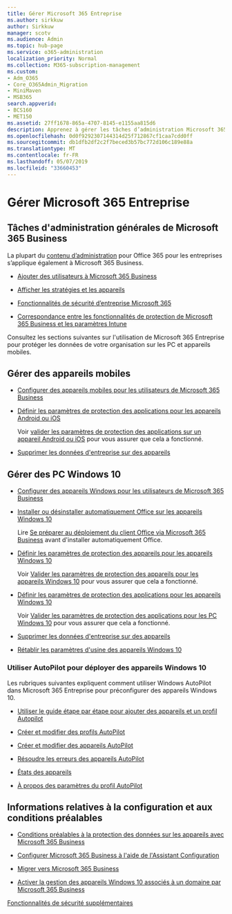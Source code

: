 ```yaml
---
title: Gérer Microsoft 365 Entreprise
ms.author: sirkkuw
author: Sirkkuw
manager: scotv
ms.audience: Admin
ms.topic: hub-page
ms.service: o365-administration
localization_priority: Normal
ms.collection: M365-subscription-management
ms.custom:
- Adm_O365
- Core_O365Admin_Migration
- MiniMaven
- MSB365
search.appverid:
- BCS160
- MET150
ms.assetid: 27ff1678-865a-4707-8145-e1155aa815d6
description: Apprenez à gérer les tâches d’administration Microsoft 365 professionnelles, les appareils mobiles, Windows 10PCs et de nombreuses autres tâches.
ms.openlocfilehash: 0d0f9292307144314d25f712867cf1caa7cdd0ff
ms.sourcegitcommit: db1dfb2df2c2f7beced3b57bc772d106c189e88a
ms.translationtype: MT
ms.contentlocale: fr-FR
ms.lasthandoff: 05/07/2019
ms.locfileid: "33660453"
---
```

# <a name="manage-microsoft-365-business"></a>Gérer Microsoft 365 Entreprise

## <a name="general-microsoft-365-business-admin-tasks"></a>Tâches d'administration générales de Microsoft 365 Business

La plupart du [contenu d’administration](/Office365/Admin/admin-home.md) pour Office 365 pour les entreprises s’applique également à Microsoft 365 Business.

- [Ajouter des utilisateurs à Microsoft 365 Business](add-users-m365b.md)
    
- [Afficher les stratégies et les appareils](view-policies-and-devices.md)
    
- [Fonctionnalités de sécurité d’entreprise Microsoft 365](security-features.md)
    
- [Correspondance entre les fonctionnalités de protection de Microsoft 365 Business et les paramètres Intune](map-protection-features-to-intune-settings.md)
    
Consultez les sections suivantes sur l'utilisation de Microsoft 365 Entreprise pour protéger les données de votre organisation sur les PC et appareils mobiles.
  
## <a name="manage-mobile-devices"></a>Gérer des appareils mobiles

- [Configurer des appareils mobiles pour les utilisateurs de Microsoft 365 Business](set-up-mobile-devices.md)
    
- [Définir les paramètres de protection des applications pour les appareils Android ou iOS](app-protection-settings-for-android-and-ios.md)
    
    Voir [valider les paramètres de protection des applications sur un appareil Android ou iOS](validate-settings-on-android-or-ios.md) pour vous assurer que cela a fonctionné. 
    
- [Supprimer les données d'entreprise sur des appareils](remove-company-data.md)
    
## <a name="manage-windows-10-pcs"></a>Gérer des PC Windows 10

- [Configurer des appareils Windows pour les utilisateurs de Microsoft 365 Business](set-up-windows-devices.md)
    
- [Installer ou désinstaller automatiquement Office sur les appareils Windows 10](auto-install-or-uninstall-office.md)
    
    Lire [Se préparer au déploiement du client Office via Microsoft 365 Business](prepare-for-office-client-deployment.md) avant d'installer automatiquement Office. 
    
- [Définir les paramètres de protection des appareils pour les appareils Windows 10](protection-settings-for-windows-10-pcs.md)
    
    Voir [Valider les paramètres de protection des appareils pour les appareils Windows 10](validate-settings-on-windows-10-pcs.md) pour vous assurer que cela a fonctionné. 
    
- [Définir les paramètres de protection des applications pour les appareils Windows 10](protection-settings-for-windows-10-devices.md)
    
    Voir [Valider les paramètres de protection des applications pour les PC Windows 10](validate-protection-settings-on-windows-10-pcs.md) pour vous assurer que cela a fonctionné. 
    
- [Supprimer les données d'entreprise sur des appareils](remove-company-data.md)
    
- [Rétablir les paramètres d'usine des appareils Windows 10](reset-devices-to-factory-settings.md)
    
### <a name="use-autopilot-to-deploy-windows-10-devices"></a>Utiliser AutoPilot pour déployer des appareils Windows 10

Les rubriques suivantes expliquent comment utiliser Windows AutoPilot dans Microsoft 365 Entreprise pour préconfigurer des appareils Windows 10.
  
- [Utiliser le guide étape par étape pour ajouter des appareils et un profil Autopilot](add-autopilot-devices-and-profile.md)
    
- [Créer et modifier des profils AutoPilot](create-and-edit-autopilot-profiles.md)
    
- [Créer et modifier des appareils AutoPilot](create-and-edit-autopilot-devices.md)
    
- [Résoudre les erreurs des appareils AutoPilot](troubleshoot-autopilot-errors.md)
    
- [États des appareils](device-states.md)
    
- [À propos des paramètres du profil AutoPilot](autopilot-profile-settings.md)
    
## <a name="set-up-and-pre-requisite-information"></a>Informations relatives à la configuration et aux conditions préalables

- [Conditions préalables à la protection des données sur les appareils avec Microsoft 365 Business](pre-requisites-for-data-protection.md)
    
- [Configurer Microsoft 365 Business à l'aide de l'Assistant Configuration](set-up.md)
    
- [Migrer vers Microsoft 365 Business](migrate-to-microsoft-365-business.md)
    
- [Activer la gestion des appareils Windows 10 associés à un domaine par Microsoft 365 Business](manage-windows-devices.md)
    
[Fonctionnalités de sécurité supplémentaires](security-features.md#additional-security-features)
    

  

